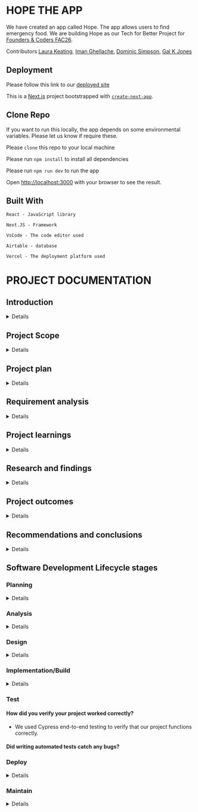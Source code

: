 # HOPE THE APP


We have created an app called Hope. The app allows users to find emergency food. We are building Hope as our Tech for Better Project for [Founders & Coders FAC26](https://github.com/fac26).

Contributors [Laura Keating](https://github.com/LauraK0), [Iman Ghellache](https://github.com/ighellache), [Dominic Simpson](https://github.com/DominicSimpson), [Gal K Jones](https://github.com/GalKJ)


## Deployment

Please follow this link to our [deployed site](https://week-10-12-tfb-eric-gild.vercel.app)

This is a [Next.js](https://nextjs.org/) project bootstrapped with [`create-next-app`](https://github.com/vercel/next.js/tree/canary/packages/create-next-app).

## Clone Repo

If you want to run this locally, the app depends on some environmental variables. Please let us know if require these.

Please `clone` this repo to your local machine

Please run `npm install` to install all dependencies

Please run `npm run dev` to run the app

Open [http://localhost:3000](http://localhost:3000) with your browser to see the result.

## Built With

    React - JavaScript library

    Next.JS - Framework

    VsCode - The code editor used
    
    Airtable - database

    Vercel - The deployment platform used


# PROJECT DOCUMENTATION

## Introduction

<details>

#### What are you building?

A web app to put those in need of food directly in touch with retailers that find themselves with excess stock at the end of the day.

#### Why are you building it?

We are building it because there is a cost of living crisis and more and more find themselves unable to buy food while the amount of food waste generated by the take away food industry continues to grow.

</details>

## Project Scope

<details>

#### What are you not building?

We are not building a React Native app nor are we building a delivery/ geolocation app. 

#### How did you decide what features were important?

We consulted the Product Owner and then during sprint planning creating issues pulled from two main and essential user stories.

</details>

## Project plan

<details>

#### How are you going to structure your sprints?

First week we decided to target completing one user story. That story being the vendor user story. The second week we are targeting the users user story and any stretch goals that we find ourselves having time to incorporate. We tracked our progress using the kanban board and issue estimation.

#### What order are you going to build in?

Our tech stack includes:

- React
- Next.js
- Supabase for authentication
- Airtable (for database)
- Cypress for testing

#### How did user research inform your plan?

We conducted user research and usability testing. Our users gave us valuable feedback which helped us refine our initial concept. In some instances that meant intergrating new features which we hadn't considered before and in other instances removing features that we had initialy thought essential. 

</details>

## Requirement analysis

<details>

#### How will you ensure your project is accessible to as many users as possible?

We will ensure our project is accessible to as many users as possible by:

- ensuring our app is responsive
- using lighthouse feature to check accessibility
- using a colour contrast checker to ensure our colour scheme is accessible
- using semantic HTML to ensure our app is accessible to screen readers

#### Are there any legal or regulatory requirements you should consider?

Safe and secure storage of data ie. GDPR.

</details>

## Project learnings

<details>

#### Did your team work effectively?

Clear communication when creating the Kanban board made us more effective at meeting tasks and completing them, timeboxing tasks enabled us to laser focus and not fall down rabbit holes, pair programming meant we could rely on one another when hitting challenges.      

#### What would you do differently next time?

Ask for help earlier rather then struggle by ourselves and make best use of mentors and Discord help and soloutions channel. Read documentation more thourougly before starting work rather than being put off by it's dense and sometimes messy nature.   

</details>

## Research and findings

<details>

#### What did you find out from user testing?

We learned that:

- the colour palette was not good for colour blind users.
- Some of our icons in the navbar were not clear.
- Categorizing food items would be helpful if there are loads of food items for both vendor and user
- An incentive system is required to ensure that reserved food items are picked up, such as limiting reservations to three items or penalties.
- It is suggested to include a profile page to see my reservations / cancel reservations and a basket icon for reservation and vendor information.
- The picture on the front page should be changed to focus more on sharing/giving food instead of a delivery app.
- The app should emphasize "stigma-free" and offer an alternative to "ready for food?"
- Verification and confidentiality messages should be included for users who feel embarrassed asking for food.
- "Support us" rather than “Donate Now” would feel better.

</details>

## Project outcomes

<details>

#### Were your assumptions right or wrong?

</details>

## Recommendations and conclusions

<details>

#### What features would you prioritise to build next?

#### Was the project a success?

</details>

## Software Development Lifecycle stages

### Planning

<details>

#### What roles did your team take on?

`Explain the roles and responsibilities of all people working within the software development lifecycle, and how they relate to the project (K2)`

#### Did these roles help your team work effectively?

`Outline how teams work effectively to produce software and how to contribute appropriately (K6) Compare and contrast the requirements of a software development team, and how they would ensure that each member (including themselves) were able to make a contribution (K6)`

</details>

### Analysis

<details>

#### What might be the intended and unintended consequences of building this product?

</details>

### Design

<details>

#### How did you plan a user experience?

#### What technical decisions did you make?

#### Server-render vs client-render vs both

#### Relational or non-relational or no DB

#### Self-hosted or platform-as-a-service

#### Frontend first vs DB first

#### Did you create a technical specification?

`Review methods of software design with reference to functional/technical specifications and apply a justified approach to software development (K11, S11, S12)`

</details>

### Implementation/Build

<details>

#### How did you ensure your code was good?

`Create logical and maintainable code to deliver project outcomes, explaining their choice of approach. (S1)`

#### What interesting technical problems did you have to solve?

`Outline and apply the rationale and use of algorithms, logic and data structures. (K9, S16)`

#### How did you debug issues that arose?

`Apply structured techniques to problem solving to identify and resolve issues and debug basic flaws in code (S7)`

</details>

### Test

#### How did you verify your project worked correctly?

- We used Cypress end-to-end testing to verify that our project functions correctly.



#### Did writing automated tests catch any bugs?



</details>

### Deploy

<details>

#### Where/how did you deploy your application?

`Review and justify their contribution to building, managing and deploying code into the relevant environment in accordance with the project specification (S10)`

#### What problems did you encounter during deployment?

</details>

### Maintain

<details>

#### Is it easy for someone make changes to the codebase?

#### Could a new person quickly be onboarded to contribute?

`
Establishes a logical thinking approach to areas of work which require valid reasoning and/or justified decision making (B2)

Describes how they have maintained a productive, professional and secure working environment throughout the project activity (B3)
`

</details>


